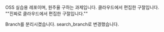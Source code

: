 OSS 실습용 레포이며, 원주율 구하는 과제입니다.
클라우드에서 편집한 구절입니다.
""진짜로 클라우드에서 편집한 구절입니다.""

Branch를 분리시켰습니다. search_branch로 변경했습니다.
